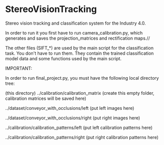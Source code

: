# StereoVisionTracking
Stereo vision tracking and classification system for the Industry 4.0.





In order to run it you first have to run camera_calibration.py, which generates and saves the projection_matrices and rectification maps.//


The other files (SIFT_*) are used by the main script for the classification task. You don't have to run them. They contain the trained classification model data and some functions used by the main script.


IMPORTANT:

In order to run final_project.py, you must have the following local directory tree:

(this directory)
../calibration/calibration_matrix               (create this empty folder, calibration matrices will be saved here)


../dataset/conveyor_with_occlusions/left        (put left images here)

../dataset/conveyor_with_occlusions/right       (put right images here)


../calibration/calibration_patterns/left        (put left calibration patterns here)

../calibration/calibration_patterns/right       (put right calibration patterns here)
